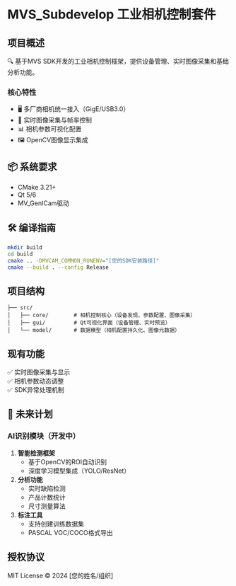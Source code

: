 # MVS_Subdevelop 工业相机控制套件

## 项目概述
🔍 基于MVS SDK开发的工业相机控制框架，提供设备管理、实时图像采集和基础分析功能。

### 核心特性
- 🖥️ 多厂商相机统一接入（GigE/USB3.0）
- 🎥 实时图像采集与帧率控制
- 📊 相机参数可视化配置
- 🖼️ OpenCV图像显示集成

## 📦 系统要求
- CMake 3.21+
- Qt 5/6
- MV_GenICam驱动

## 🛠️ 编译指南
```bash
mkdir build
cd build
cmake .. -DMVCAM_COMMON_RUNENV="[您的SDK安装路径]"
cmake --build . --config Release
```

## 项目结构
```
├── src/
│   ├── core/        # 相机控制核心（设备发现、参数配置、图像采集）
│   ├── gui/         # Qt可视化界面（设备管理、实时预览）
│   └── model/       # 数据模型（相机配置持久化、图像元数据）
```

## 现有功能
✅ 实时图像采集与显示  
✅ 相机参数动态调整  
✅ SDK异常处理机制

## 🚀 未来计划
### AI识别模块（开发中）
1. **智能检测框架**  
   - 基于OpenCV的ROI自动识别
   - 深度学习模型集成（YOLO/ResNet）
2. **分析功能**  
   - 实时缺陷检测
   - 产品计数统计
   - 尺寸测量算法
3. **标注工具**  
   - 支持创建训练数据集
   - PASCAL VOC/COCO格式导出

## 授权协议
MIT License © 2024 [您的姓名/组织]